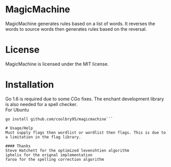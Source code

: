 # MagicMachine
MagicMachine generates rules based on a list of words. It reverses the words to source words then generates rules based on the reversal.

# License
MagicMachine is licensed under the MIT license.

# Installation
Go 1.6 is required due to some CGo fixes. The enchant development library is also needed for a spell checker.  
For Ubuntu
```sudo apt-get install libenchant-dev
go install github.com/coolbry95/magicmachine```

# Usage/Help
Must supply flags then wordlist or wordlist then flags. This is due to a limitation in the flag library.

#### Thanks
Steve Hatchett for the optimized levenshtien algorithm  
iphelix for the orignal implementation  
faroo for the spelling correction algorithm  
